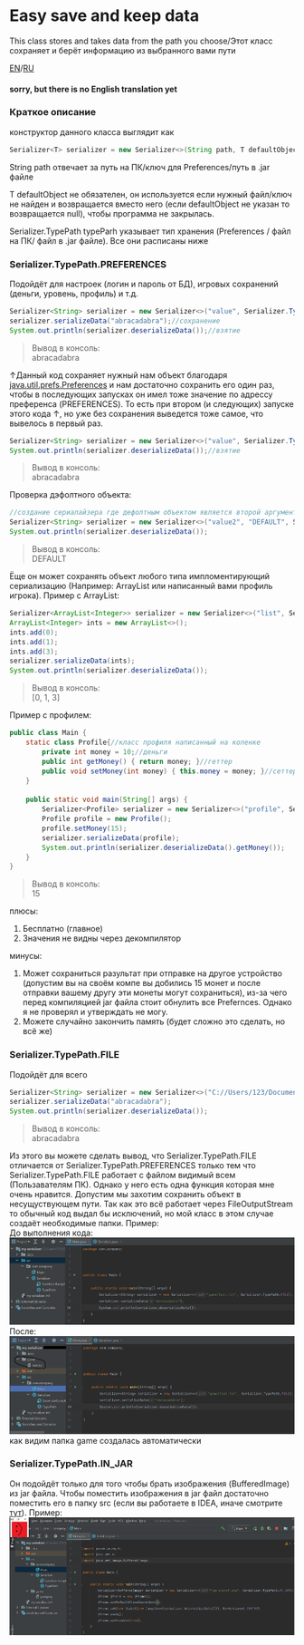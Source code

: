 # Easy save and keep data
This class stores and takes data from the path you choose/Этот класс сохраняет и берёт информацию из выбранного вами пути

[EN](#en)/[RU](#ru)  
<a id="en"></a>
#### sorry, but there is no English translation yet
<a id="ru"></a>
### Краткое описание  
конструктор данного класса выглядит как  
~~~java
Serializer<T> serializer = new Serializer<>(String path, T defaultObject, Serializer.TypePath typeParh)
~~~  
String path отвечает за путь на ПК/ключ для Preferences/путь в .jar файле 

T defaultObject не обязателен, он используется если нужный файл/ключ не найден и возвращается вместо него (если defaultObject не указан то возвращается null), чтобы программа не закрылась.  

Serializer.TypePath typeParh указывает тип хранения (Preferences / файл на ПК/ файл в .jar файле). Все они расписаны ниже
### Serializer.TypePath.PREFERENCES
Подойдёт для настроек (логин и пароль от БД), игровых сохранений (деньги, уровень, профиль) и т.д.
~~~java
Serializer<String> serializer = new Serializer<>("value", Serializer.TypePath.PREFERENCES);//создание сериалайзера
serializer.serializeData("abracadabra");//сохранение
System.out.println(serializer.deserializeData());//взятие
~~~
>Вывод в консоль:  
>abracadabra

↑Данный код сохраняет нужный нам объект благодаря [java.util.prefs.Preferences](https://java-course.ru/articles/preferences-api/) и нам достаточно сохранить его один раз, чтобы в последующих запусках он имел тоже значение по адрессу преференса (PREFERENCES). То есть при втором (и следующих) запуске этого кода ↑, но уже без сохранения выведется тоже самое, что вывелось в первый раз.
~~~java
Serializer<String> serializer = new Serializer<>("value", Serializer.TypePath.PREFERENCES);//создание сериалайзера
System.out.println(serializer.deserializeData());//взятие
~~~
>Вывод в консоль:  
>abracadabra


Проверка дэфолтного объекта: 
~~~java
//создание сериалайзера где дефолтным объектом является второй аргумент конструктора 
Serializer<String> serializer = new Serializer<>("value2", "DEFAULT", Serializer.TypePath.PREFERENCES);
System.out.println(serializer.deserializeData());
~~~
>Вывод в консоль:  
>DEFAULT

Ёще он может сохранять объект любого типа импломентирующий сериализацию (Например: ArrayList или написанный вами профиль игрока). Пример с ArrayList:
~~~java
Serializer<ArrayList<Integer>> serializer = new Serializer<>("list", Serializer.TypePath.PREFERENCES);
ArrayList<Integer> ints = new ArrayList<>();
ints.add(0);
ints.add(1);
ints.add(3);
serializer.serializeData(ints);
System.out.println(serializer.deserializeData());
~~~
>Вывод в консоль:  
>[0, 1, 3]

Пример с профилем:
~~~java
public class Main {
    static class Profile{//класс профиля написанный на коленке
        private int money = 10;//деньги
        public int getMoney() { return money; }//геттер
        public void setMoney(int money) { this.money = money; }//сеттер
    }
    
    public static void main(String[] args) {
        Serializer<Profile> serializer = new Serializer<>("profile", Serializer.TypePath.PREFERENCES);
        Profile profile = new Profile();
        profile.setMoney(15);
        serializer.serializeData(profile);
        System.out.println(serializer.deserializeData().getMoney());
    }
}
~~~
>Вывод в консоль:  
>15  

плюсы:  
1) Бесплатно (главное)  
2) Значения не видны через декомпилятор  

минусы:  
1) Может сохраниться разультат при отправке на другое устройство (допустим вы на своём компе вы добились 15 монет и после отправки вашему другу эти монеты могут сохраниться), из-за чего перед компиляцией jar файла стоит обнулить все Prefernces. Однако я не проверял и утверждать не могу.  
2) Можете случайно закончить память (будет сложно это сделать, но всё же)

### Serializer.TypePath.FILE  
Подойдёт для всего
~~~java
Serializer<String> serializer = new Serializer<>("C://Users/123/Documents/text.txt", Serializer.TypePath.FILE);
serializer.serializeData("abracadabra");
System.out.println(serializer.deserializeData());
~~~
>Вывод в консоль:  
>abracadabra  

Из этого вы можете сделать вывод, что Serializer.TypePath.FILE отличается от Serializer.TypePath.PREFERENCES только тем что Serializer.TypePath.FILE работает с файлом видимый всем (Пользавателям ПК). Однако у него есть одна функция которая мне очень нравится. Допустим мы захотим сохранить объект в несущуствующем пути. Так как это всё работает через FileOutputStream то обычный код выдал бы исключений, но мой класс в этом случае создаёт необходимые папки. Пример:  
До выполнения кода:  
![до выполнения кода](до.png)  
После:  
![после выполнения кода](после.png)  
как видим папка game создалась автоматически  
### Serializer.TypePath.IN_JAR
Он подойдёт только для того чтобы брать изображения (BufferedImage) из jar файла. Чтобы поместить изображения в jar файл достаточно поместить его в папку src (если вы работаете в IDEA, иначе смотрите [тут](https://coderoad.ru/1096398/%D0%94%D0%BE%D0%B1%D0%B0%D0%B2%D0%B8%D1%82%D1%8C-%D0%B8%D0%B7%D0%BE%D0%B1%D1%80%D0%B0%D0%B6%D0%B5%D0%BD%D0%B8%D0%B5-%D0%B2-JAR-Java)). Пример:  
![in_jar](in_jar.png)
